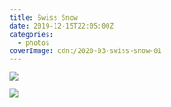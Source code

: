 ```yaml
---
title: Swiss Snow
date: 2019-12-15T22:05:00Z
categories:
  - photos
coverImage: cdn:/2020-03-swiss-snow-01
---
```


<div class="fw">

![](cdn:/2020-03-swiss-snow-01)

![](cdn:/2020-03-swiss-snow-02)

</div>
